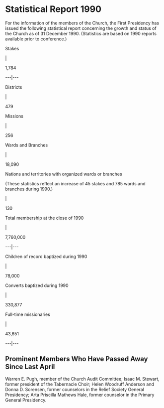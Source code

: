# Statistical Report 1990

For the information of the members of the Church, the First Presidency has
issued the following statistical report concerning the growth and status of
the Church as of 31 December 1990. (Statistics are based on 1990 reports
available prior to conference.)

Stakes

|

1,784  
  
---|---  
  
Districts

|

479  
  
Missions

|

256  
  
Wards and Branches

|

18,090  
  
Nations and territories with organized wards or branches

(These statistics reflect an increase of 45 stakes and 785 wards and branches
during 1990.)

|

130  
  
Total membership at the close of 1990

|

7,760,000  
  
---|---  
  
Children of record baptized during 1990

|

78,000  
  
Converts baptized during 1990

|

330,877  
  
Full-time missionaries

|

43,651  
  
---|---  
  
## Prominent Members Who Have Passed Away Since Last April

Warren E. Pugh, member of the Church Audit Committee; Isaac M. Stewart, former
president of the Tabernacle Choir; Helen Woodruff Anderson and Donna D.
Sorensen, former counselors in the Relief Society General Presidency; Arta
Priscilla Mathews Hale, former counselor in the Primary General Presidency.

